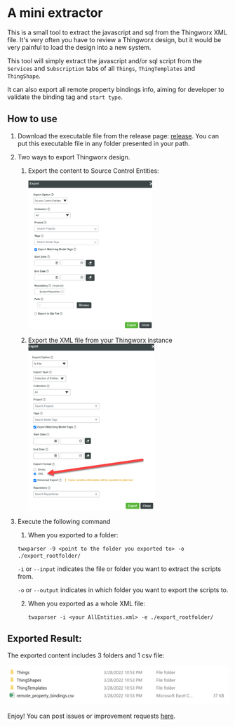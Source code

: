 # A mini extractor 

This is a small tool to extract the javascript and sql from the Thingworx XML file. It's very often you have to review a Thingworx design, but it would be very painful to load the design into a new system.

This tool will simply extract the javascript and/or sql script from the `Services` and `Subscription` tabs of all `Things`, `ThingTemplates` and `ThingShape`. 

It can also export all remote property bindings info, aiming for developer to validate the binding tag and `start type`.

## How to use

1. Download the executable file from the release page: [release](https://github.com/xudesheng/twxparser/releases). You can put this executable file in any folder presented in your path.

2. Two ways to export Thingworx design.

    1. Export the content to Source Control Entities:

        <img src="docs/image-20220328230435037.png" alt="image-20220328230435037" style="zoom:33%;" />

        

    2. Export the XML file from your Thingworx instance
        <img src="docs/image-20220305152509207.png" alt="image-20220305152509207" style="zoom:50%;" />

3. Execute the following command

    1. When you exported to a folder:

    ```
    twxparser -9 <point to the folder you exported to> -o ./export_rootfolder/
    ```

    `-i` or `--input` indicates the file or folder you want to extract the scripts from.

    `-o` or `--output` indicates in which folder you want to export the scripts to.

    2. When you exported as a whole XML file:

       ```
       twxparser -i <your AllEntities.xml> -e ./export_rootfolder/
       ```

       

## Exported Result:

The exported content includes 3 folders and 1 csv file:

<img src="docs/image-20220328230250512.png" alt="image-20220328230250512" style="zoom:50%;" />



Enjoy! You can post issues or improvement requests [here](https://github.com/xudesheng/twxparser/issues).

